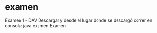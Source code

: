 # examen
Examen 1 - DAV
Descargar y desde el lugar donde se descargó correr en consola: java examen.Examen
